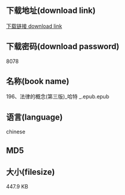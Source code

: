 ## 下载地址(download link)
[下载链接 download link](https://voluble-croquembouche-d321dc.netlify.app/?s=196%E3%80%81%E6%B3%95%E5%BE%8B%E7%9A%84%E6%A6%82%E5%BF%B5%28%E7%AC%AC%E4%B8%89%E7%89%88%29_%E5%93%88%E7%89%B9+_.epub)

## 下载密码(download password)
8078

## 名称(book name)
196、法律的概念(第三版)_哈特 _.epub.epub

## 语言(language)
chinese

## MD5


## 大小(filesize)
447.9 KB
